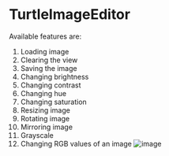 # TurtleImageEditor

Available features are:
1.  Loading image
2.  Clearing the view
3.  Saving the image
4.  Changing brightness
5.  Changing contrast
6.  Changing hue
7.  Changing saturation
8.  Resizing image
9.  Rotating image
10. Mirroring image
11. Grayscale
12. Changing RGB values of an image
![image](https://github.com/Turtlesome/TurtleImageEditor/assets/93761315/e9df54cb-a9e6-4360-be8d-5fa5f28a4531)
